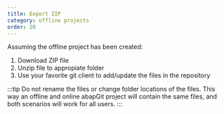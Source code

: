 ```yaml
---
title: Export ZIP
category: offline projects
order: 20
---
```


Assuming the offline project has been created:

1. Download ZIP file
2. Unzip file to appropiate folder
3. Use your favorite git client to add/update the files in the repository

:::tip
Do not rename the files or change folder locations of the files. This way an offline and online abapGit project will contain the same files, and both scenarios will work for all users.
:::
